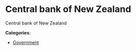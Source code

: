 # Central bank of New Zealand


Central bank of New Zealand



**Categories**:

- [Government](https://github.com/apis-list/apis-list#government)



